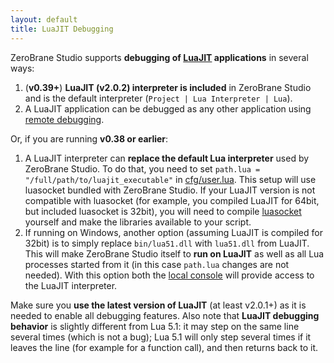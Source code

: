 ```yaml
---
layout: default
title: LuaJIT Debugging
---
```


ZeroBrane Studio supports **debugging of [LuaJIT](http://luajit.org/) applications** in several ways:

1. (**v0.39+**) **LuaJIT (v2.0.2) interpreter is included** in ZeroBrane Studio and is the default interpreter (`Project | Lua Interpreter | Lua`).
2. A LuaJIT application can be debugged as any other application using [remote debugging](doc-remote-debugging).

Or, if you are running **v0.38 or earlier**:

1. A LuaJIT interpreter can **replace the default Lua interpreter** used by ZeroBrane Studio.
To do that, you need to set `path.lua = "/full/path/to/luajit_executable"` in [cfg/user.lua](doc-configuration).
This setup will use luasocket bundled with ZeroBrane Studio.
If your LuaJIT version is not compatible with luasocket (for example, you compiled LuaJIT for 64bit, but included luasocket is 32bit), you will need to compile [luasocket](https://github.com/diegonehab/luasocket) yourself and make the libraries available to your script.
2. If running on Windows, another option (assuming LuaJIT is compiled for 32bit) is to simply replace `bin/lua51.dll` with `lua51.dll` from LuaJIT.
This will make ZeroBrane Studio itself to **run on LuaJIT** as well as all Lua processes started from it (in this case `path.lua` changes are not needed).
With this option both the [local console](doc-getting-started#console-window) will provide access to the LuaJIT interpreter.

Make sure you **use the latest version of LuaJIT** (at least v2.0.1+) as it is needed to enable all debugging features.
Also note that **LuaJIT debugging behavior** is slightly different from Lua 5.1: it may step on the same line several times (which is not a bug);
Lua 5.1 will only step several times if it leaves the line (for example for a function call), and then returns back to it.
